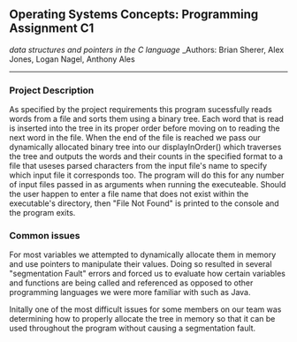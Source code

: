 ## Operating Systems Concepts: Programming Assignment C1

_data structures and pointers in the C language_
_Authors: Brian Sherer, Alex Jones, Logan Nagel, Anthony Ales

* * * 

### Project Description

As specified by the project requirements this program sucessfully reads words from a file and sorts them using a binary tree. Each word that is read is inserted into the tree in its proper order before moving on to reading the next word in the file. When the end of the file is reached we pass our dynamically allocated binary tree into our displayInOrder() which traverses the tree and outputs the words and their counts in the specified format to a file that useses parsed characters from the input file's name to specify which input file it corresponds too. The program will do this for any number of input files passed in as arguments when running the executeable. Should the user happen to enter a file name that does not exist within the executable's directory, then "File Not Found" is printed to the console and the program exits. 

### Common issues

For most variables we attempted to dynamically allocate them in memory and use pointers to manipulate their values. Doing so resulted in several "segmentation Fault" errors and forced us to evaluate how certain variables and functions are being called and referenced as opposed to other programming languages we were more familiar with such as Java. 

Initally one of the most difficult issues for some members on our team was determining how to properly allocate the tree in memory so that it can be used throughout the program without causing a segmentation fault. 